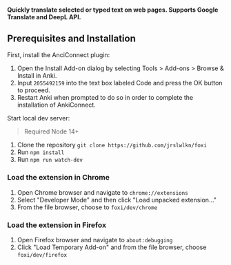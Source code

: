 #### Quickly translate selected or typed text on web pages. Supports Google Translate and DeepL API.

## Prerequisites and Installation

First, install the AnciConnect plugin:

1. Open the Install Add-on dialog by selecting Tools > Add-ons > Browse & Install in Anki.
2. Input `2055492159` into the text box labeled Code and press the OK button to proceed.
3. Restart Anki when prompted to do so in order to complete the installation of AnkiConnect.

Start local dev server:

> Required Node 14+

1. Clone the repository `git clone https://github.com/jrslwlkn/foxi`
2. Run `npm install`
3. Run `npm run watch-dev`

### Load the extension in Chrome

1. Open Chrome browser and navigate to `chrome://extensions`
2. Select "Developer Mode" and then click "Load unpacked extension..."
3. From the file browser, choose to `foxi/dev/chrome`

### Load the extension in Firefox

1. Open Firefox browser and navigate to `about:debugging`
2. Click "Load Temporary Add-on" and from the file browser, choose `foxi/dev/firefox`
